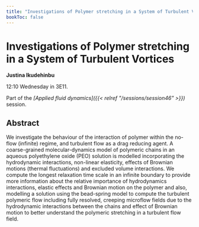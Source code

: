 ```yaml
---
title: "Investigations of Polymer stretching in a System of Turbulent Vortices"
bookToc: false
---
```


# Investigations of Polymer stretching in a System of Turbulent Vortices

**Justina Ikudehinbu**

12:10 Wednesday in 3E11.

Part of the *[Applied fluid dynamics]({{< relref "/sessions/session46" >}})* session.

## Abstract

We investigate the behaviour of the interaction of polymer within the no-flow (infinite) regime, and turbulent flow as a drag reducing agent. A coarse-grained molecular-dynamics model of polymeric chains in an aqueous polyethylene oxide (PEO) solution is modelled incorporating the hydrodynamic interactions, non-linear elasticity, effects of Brownian motions (thermal fluctuations) and excluded volume interactions. We compute the longest relaxation time scale in an infinite boundary to provide more information about the relative importance of hydrodynamics interactions, elastic effects and Brownian motion on the polymer and also, modelling a solution using the bead-spring model to compute the turbulent polymeric flow including fully resolved, creeping microflow fields due to the hydrodynamic interactions between the chains and effect of Brownian motion to better understand the polymeric stretching in a turbulent flow field.


